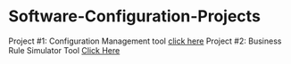 # Software-Configuration-Projects
Project #1: Configuration Management tool [click here](https://github.com/Dhanyatha-s/Software-Configuration-Projects/tree/bcc9eaa93c7f3931a10dc8aa99ebf8196793219f/ConfigTrack)
Project #2: Business Rule Simulator Tool [Click Here]()
